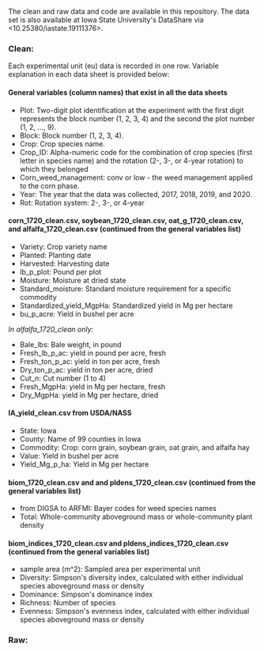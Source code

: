 The clean and raw data and code are available in this repository. The data set is also available at Iowa State University's DataShare via <10.25380/iastate.19111376>.


### Clean:  

Each experimental unit (eu) data is recorded in one row. Variable explanation in each data sheet is provided below:

#### General variables (column names) that exist in all the data sheets

+ Plot: Two-digit plot identification at the experiment with the first digit represents the block number (1, 2, 3, 4) and the second the plot number (1, 2, ..., 9).
+ Block: Block number (1, 2, 3, 4).
+ Crop: Crop species name.
+ Crop_ID: Alpha-numeric code for the combination of crop species (first letter in species name) and the rotation (2-, 3-, or 4-year rotation) to which they belonged
+ Corn_weed_management: conv or low - the weed management applied to the corn phase.
+ Year: The year that the data was collected, 2017, 2018, 2019, and 2020.
+ Rot: Rotation system: 2-, 3-, or 4-year


#### corn_1720_clean.csv, soybean_1720_clean.csv, oat_g_1720_clean.csv, and alfalfa_1720_clean.csv (continued from the general variables list)
+ Variety: Crop variety name
+ Planted: Planting date
+ Harvested: Harvesting date
+ lb_p_plot: Pound per plot
+ Moisture: Moisture at dried state
+ Standard_moisture: Standard moisture requirement for a specific commodity
+ Standardized_yield_MgpHa: Standardized yield in Mg per hectare
+ bu_p_acre: Yield in bushel per acre  

*In alfalfa_1720_clean only:*  
+ Bale_lbs: Bale weight, in pound
+ Fresh_lb_p_ac: yield in pound per acre, fresh
+ Fresh_ton_p_ac: yield in ton per acre, fresh
+ Dry_ton_p_ac: yield in ton per acre, dried
+ Cut_n: Cut number (1 to 4) 
+ Fresh_MgpHa: yield in Mg per hectare, fresh
+ Dry_MgpHa: yield in Mg per hectare, dried 

#### IA_yield_clean.csv from USDA/NASS 
+ State: Iowa
+ County: Name of 99 counties in Iowa
+ Commodity: Crop: corn grain, soybean grain, oat grain, and alfalfa hay
+ Value: Yield in bushel per acre
+ Yield_Mg_p_ha: Yield in Mg per hectare

#### biom_1720_clean.csv and and pldens_1720_clean.csv (continued from the general variables list)
+ from DIGSA to ARFMI: Bayer codes for weed species names  
+ Total: Whole-community aboveground mass or whole-community plant density

#### biom_indices_1720_clean.csv and pldens_indices_1720_clean.csv (continued from the general variables list)
+ sample area (m^2): Sampled area per experimental unit
+ Diversity: Simpson's diversity index, calculated with either individual species aboveground mass or density
+ Dominance: Simpson's dominance index
+ Richness: Number of species 
+ Evenness: Simpson's evenness index, calculated with either individual species aboveground mass or density

### Raw:  

#### 